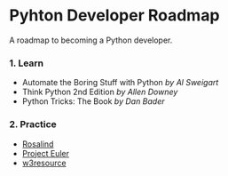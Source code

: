 # Pyhton Developer Roadmap
A roadmap to becoming a Python developer.

### 1. Learn

- Automate the Boring Stuff with Python *by Al Sweigart*
- Think Python 2nd Edition *by Allen Downey*
- Python Tricks: The Book *by Dan Bader*
    
### 2. Practice 

- [Rosalind](http://rosalind.info/problems/locations/) 
- [Project Euler](https://projecteuler.net/archives)
- [w3resource](https://www.w3resource.com/python-exercises/)
